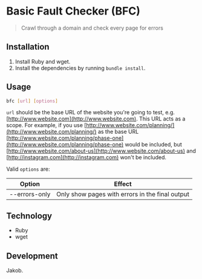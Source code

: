 # Basic Fault Checker (BFC)
> Crawl through a domain and check every page for errors

## Installation
1. Install Ruby and wget.
1. Install the dependencies by running `bundle install`.

## Usage
```bash
bfc [url] [options]
```

`url` should be the base URL of the website you're going to test, e.g. [http://www.website.com](http://www.website.com). This URL acts as a scope. For
example, if you use [http://www.website.com/planning/](http://www.website.com/planning/) as the base URL
[http://www.website.com/planning/phase-one](http://www.website.com/planning/phase-one) would be included, but
[http://www.website.com/about-us](http://www.website.com/about-us) and [http://instagram.com](http://instagram.com) won't
be included.

Valid `options` are:

| Option | Effect |
| ------ | ------ |
| --errors-only | Only show pages with errors in the final output |

## Technology
* Ruby
* wget

## Development
Jakob.
